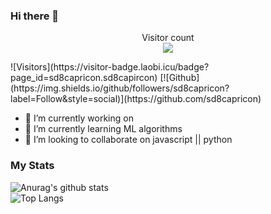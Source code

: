 ### Hi there 👋

<!--
**sd8capricon/sd8capricon** is a ✨ _special_ ✨ repository because its `README.md` (this file) appears on your GitHub profile.

Here are some ideas to get you started:

- 🔭 I’m currently working on ...
- 🌱 I’m currently learning ...
- 👯 I’m looking to collaborate on ...
- 🤔 I’m looking for help with ...
- 💬 Ask me about ...
- 📫 How to reach me: ...
- 😄 Pronouns: ...
- ⚡ Fun fact: ...
-->

<p align="center"> 
  Visitor count<br>
  <img src="https://profile-counter.glitch.me/sd8capricon/count.svg" />
</p>
![Visitors](https://visitor-badge.laobi.icu/badge?page_id=sd8capricon.sd8capircon) [![Github](https://img.shields.io/github/followers/sd8capricon?label=Follow&style=social)](https://github.com/sd8capricon)

- 🔭 I’m currently working on
- 🌱 I’m currently learning ML algorithms
- 👯 I’m looking to collaborate on javascript || python


### My Stats
![Anurag's github stats](https://github-readme-stats.vercel.app/api?username=sd8capricon&layout=compact&theme=github_dark)  
![Top Langs](https://github-readme-stats.vercel.app/api/top-langs/?username=sd8capricon&layout=compact&theme=github_dark)
